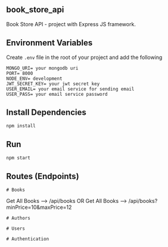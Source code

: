 ## book_store_api
Book Store API - project with Express JS framework.


## Environment Variables
Create `.env` file in the root of your project and add the following

```
MONGO_URI= your mongodb uri
PORT= 8000
NODE_ENV= development
JWT_SECRET_KEY= your jwt secret key
USER_EMAIL= your email service for sending email
USER_PASS= your email service password
```

## Install Dependencies
```
npm install
```

## Run
```
npm start
```

## Routes (Endpoints)
```
# Books
```
Get All Books --> /api/books OR 
Get All Books --> /api/books?minPrice=10&maxPrice=12 
```
# Authors
```

```
# Users
```

```
# Authentication
```

```
```
